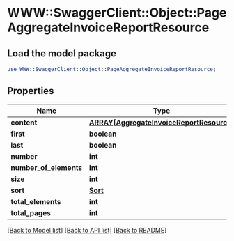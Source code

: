 # WWW::SwaggerClient::Object::PageAggregateInvoiceReportResource

## Load the model package
```perl
use WWW::SwaggerClient::Object::PageAggregateInvoiceReportResource;
```

## Properties
Name | Type | Description | Notes
------------ | ------------- | ------------- | -------------
**content** | [**ARRAY[AggregateInvoiceReportResource]**](AggregateInvoiceReportResource.md) |  | [optional] 
**first** | **boolean** |  | [optional] 
**last** | **boolean** |  | [optional] 
**number** | **int** |  | [optional] 
**number_of_elements** | **int** |  | [optional] 
**size** | **int** |  | [optional] 
**sort** | [**Sort**](Sort.md) |  | [optional] 
**total_elements** | **int** |  | [optional] 
**total_pages** | **int** |  | [optional] 

[[Back to Model list]](../README.md#documentation-for-models) [[Back to API list]](../README.md#documentation-for-api-endpoints) [[Back to README]](../README.md)


